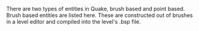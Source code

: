 There are two types of entities in Quake, brush based and point based.  Brush 
based entities are listed here.  These are constructed out of brushes in a
level editor and compiled into the level's .bsp file.